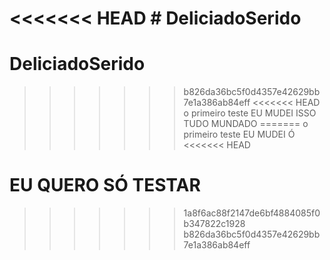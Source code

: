 <<<<<<< HEAD
﻿# DeliciadoSerido
=======
# DeliciadoSerido
>>>>>>> b826da36bc5f0d4357e42629bb7e1a386ab84eff
<<<<<<< HEAD
o primeiro teste 
EU MUDEI ISSO
TUDO MUNDADO
=======
o primeiro teste
EU MUDEI Ó 
<<<<<<< HEAD

EU QUERO SÓ TESTAR
=======
>>>>>>> 1a8f6ac88f2147de6bf4884085f0b347822c1928
>>>>>>> b826da36bc5f0d4357e42629bb7e1a386ab84eff
